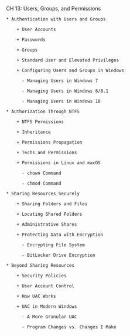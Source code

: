 CH 13: Users, Groups, and Permissions

    * Authentication with Users and Groups

        + User Accounts

        + Passwords

        + Groups

        + Standard User and Elevated Privileges

        + Configuring Users and Groups in Windows

          - Managing Users in Windows 7

          - Managing Users in Windows 8/8.1

          - Managing Users in Windows 10

    * Authorization Through NTFS

        + NTFS Permissions

        + Inheritance

        + Permissions Propagation

        + Techs and Permissions

        + Permissions in Linux and macOS

          - chown Command

          - chmod Command

    * Sharing Resources Securely

        + Sharing Folders and Files

        + Locating Shared Folders

        + Administrative Shares

        + Protecting Data with Encryption

          - Encrypting File System

          - BitLocker Drive Encryption

    * Beyond Sharing Resources

        + Security Policies

        + User Account Control

        + How UAC Works

        + UAC in Modern Windows

          - A More Granular UAC

          - Program Changes vs. Changes I Make
